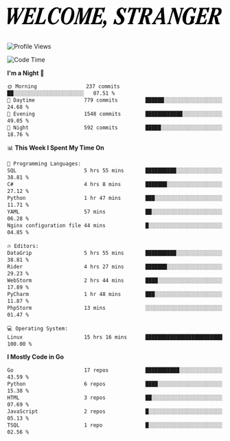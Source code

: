 <div>
  <picture>
    <source media="(prefers-color-scheme: dark)" srcset="./headers/welcome_white.png">
    <img alt="WELCOME, STRANGER" src="./headers/welcome.png" width="500">
  </picture>
</div>

<br>

![Profile Views](https://komarev.com/ghpvc/?username=darleet&color=blue)

<!--START_SECTION:waka-->
![Code Time](http://img.shields.io/badge/Code%20Time-934%20hrs%2030%20mins-blue)

**I'm a Night 🦉** 

```text
🌞 Morning                237 commits         ██░░░░░░░░░░░░░░░░░░░░░░░   07.51 % 
🌆 Daytime                779 commits         ██████░░░░░░░░░░░░░░░░░░░   24.68 % 
🌃 Evening                1548 commits        ████████████░░░░░░░░░░░░░   49.05 % 
🌙 Night                  592 commits         █████░░░░░░░░░░░░░░░░░░░░   18.76 % 
```


📊 **This Week I Spent My Time On** 

```text
💬 Programming Languages: 
SQL                      5 hrs 55 mins       ██████████░░░░░░░░░░░░░░░   38.81 % 
C#                       4 hrs 8 mins        ███████░░░░░░░░░░░░░░░░░░   27.12 % 
Python                   1 hr 47 mins        ███░░░░░░░░░░░░░░░░░░░░░░   11.71 % 
YAML                     57 mins             ██░░░░░░░░░░░░░░░░░░░░░░░   06.28 % 
Nginx configuration file 44 mins             █░░░░░░░░░░░░░░░░░░░░░░░░   04.85 % 

🔥 Editors: 
DataGrip                 5 hrs 55 mins       ██████████░░░░░░░░░░░░░░░   38.81 % 
Rider                    4 hrs 27 mins       ███████░░░░░░░░░░░░░░░░░░   29.23 % 
WebStorm                 2 hrs 44 mins       ████░░░░░░░░░░░░░░░░░░░░░   17.89 % 
PyCharm                  1 hr 48 mins        ███░░░░░░░░░░░░░░░░░░░░░░   11.87 % 
PhpStorm                 13 mins             ░░░░░░░░░░░░░░░░░░░░░░░░░   01.47 % 

💻 Operating System: 
Linux                    15 hrs 16 mins      █████████████████████████   100.00 % 
```

**I Mostly Code in Go** 

```text
Go                       17 repos            ███████████░░░░░░░░░░░░░░   43.59 % 
Python                   6 repos             ████░░░░░░░░░░░░░░░░░░░░░   15.38 % 
HTML                     3 repos             ██░░░░░░░░░░░░░░░░░░░░░░░   07.69 % 
JavaScript               2 repos             █░░░░░░░░░░░░░░░░░░░░░░░░   05.13 % 
TSQL                     1 repo              █░░░░░░░░░░░░░░░░░░░░░░░░   02.56 % 
```




<!--END_SECTION:waka-->
